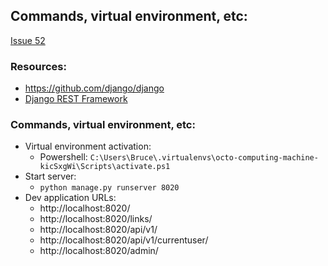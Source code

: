 ## Commands, virtual environment, etc:
[Issue 52](https://github.com/jperez0917/octo-computing-machine/issues/52)

### Resources:

* https://github.com/django/django
* [Django REST Framework](https://www.django-rest-framework.org/)

### Commands, virtual environment, etc:

* Virtual environment activation:
    * Powershell: `C:\Users\Bruce\.virtualenvs\octo-computing-machine-kicSxgWi\Scripts\activate.ps1`
* Start server:
    * `python manage.py runserver 8020`
* Dev application URLs:
    * http://localhost:8020/
    * http://localhost:8020/links/
    * http://localhost:8020/api/v1/
    * http://localhost:8020/api/v1/currentuser/
    * http://localhost:8020/admin/

